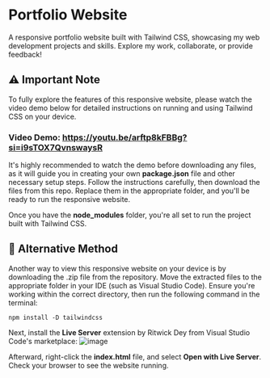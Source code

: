 # Portfolio Website
A responsive portfolio website built with Tailwind CSS, showcasing my web development projects and skills. Explore my work, collaborate, or provide feedback!

## ⚠ Important Note
To fully explore the features of this responsive website, please watch the video demo below for detailed instructions on running and using Tailwind CSS on your device.

### Video Demo: https://youtu.be/arftp8kFBBg?si=i9sTOX7QvnswaysR

It's highly recommended to watch the demo before downloading any files, as it will guide you in creating your own **package.json** file and other necessary setup steps. Follow the instructions carefully, then download the files from this repo. Replace them in the appropriate folder, and you'll be ready to run the responsive website.

Once you have the **node_modules** folder, you're all set to run the project built with Tailwind CSS.

## 🛑 Alternative Method
Another way to view this responsive website on your device is by downloading the .zip file from the repository. Move the extracted files to the appropriate folder in your IDE (such as Visual Studio Code). Ensure you're working within the correct directory, then run the following command in the terminal:

``npm install -D tailwindcss``

Next, install the **Live Server** extension by Ritwick Dey from Visual Studio Code's marketplace:
![image](https://github.com/user-attachments/assets/d947ebb6-4177-45a1-9eb7-b29caaba5a03)

Afterward, right-click the **index.html** file, and select **Open with Live Server**. Check your browser to see the website running.
